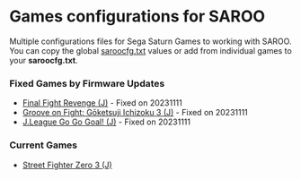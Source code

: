 # Games configurations for SAROO

Multiple configurations files for Sega Saturn Games to working with SAROO. You can copy the global [saroocfg.txt](./saroocfg.txt) values or add from individual games to your **saroocfg.txt**.

### Fixed Games by Firmware Updates

- [Final Fight Revenge (J)](./JP/T-1248G/README.md) - Fixed on 20231111
- [Groove on Fight: Gōketsuji Ichizoku 3 (J)](./JP/T-14411G/README.md) - Fixed on 20231111
- [J.League Go Go Goal! (J)](./JP/T-3602G/README.md) - Fixed on 20231111

### Current Games


- [Street Fighter Zero 3 (J)](./JP/T-1246G/README.md)
